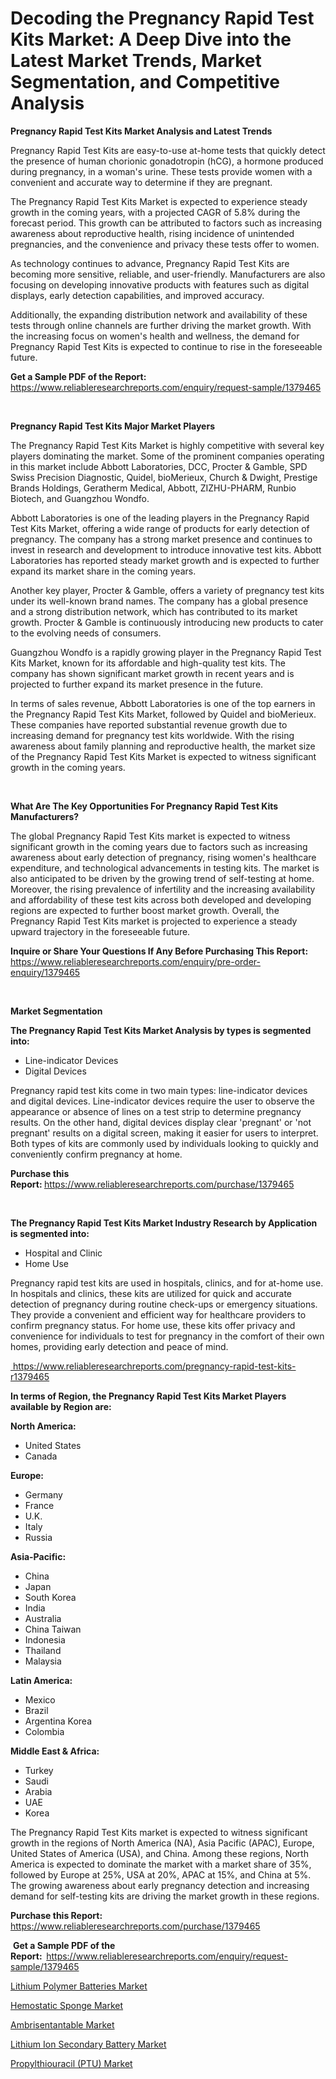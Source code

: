 <p><h1>Decoding the Pregnancy Rapid Test Kits Market: A Deep Dive into the Latest Market Trends, Market Segmentation, and Competitive Analysis</h1></p><p><strong>Pregnancy Rapid Test Kits Market Analysis and Latest Trends</strong></p>
<p><p>Pregnancy Rapid Test Kits are easy-to-use at-home tests that quickly detect the presence of human chorionic gonadotropin (hCG), a hormone produced during pregnancy, in a woman's urine. These tests provide women with a convenient and accurate way to determine if they are pregnant.</p><p>The Pregnancy Rapid Test Kits Market is expected to experience steady growth in the coming years, with a projected CAGR of 5.8% during the forecast period. This growth can be attributed to factors such as increasing awareness about reproductive health, rising incidence of unintended pregnancies, and the convenience and privacy these tests offer to women.</p><p>As technology continues to advance, Pregnancy Rapid Test Kits are becoming more sensitive, reliable, and user-friendly. Manufacturers are also focusing on developing innovative products with features such as digital displays, early detection capabilities, and improved accuracy.</p><p>Additionally, the expanding distribution network and availability of these tests through online channels are further driving the market growth. With the increasing focus on women's health and wellness, the demand for Pregnancy Rapid Test Kits is expected to continue to rise in the foreseeable future.</p></p>
<p><strong>Get a Sample PDF of the Report:&nbsp;</strong> <a href="https://www.reliableresearchreports.com/enquiry/request-sample/1379465">https://www.reliableresearchreports.com/enquiry/request-sample/1379465</a></p>
<p>&nbsp;</p>
<p><strong>Pregnancy Rapid Test Kits Major Market Players</strong></p>
<p><p>The Pregnancy Rapid Test Kits Market is highly competitive with several key players dominating the market. Some of the prominent companies operating in this market include Abbott Laboratories, DCC, Procter & Gamble, SPD Swiss Precision Diagnostic, Quidel, bioMerieux, Church & Dwight, Prestige Brands Holdings, Geratherm Medical, Abbott, ZIZHU-PHARM, Runbio Biotech, and Guangzhou Wondfo.</p><p>Abbott Laboratories is one of the leading players in the Pregnancy Rapid Test Kits Market, offering a wide range of products for early detection of pregnancy. The company has a strong market presence and continues to invest in research and development to introduce innovative test kits. Abbott Laboratories has reported steady market growth and is expected to further expand its market share in the coming years.</p><p>Another key player, Procter & Gamble, offers a variety of pregnancy test kits under its well-known brand names. The company has a global presence and a strong distribution network, which has contributed to its market growth. Procter & Gamble is continuously introducing new products to cater to the evolving needs of consumers.</p><p>Guangzhou Wondfo is a rapidly growing player in the Pregnancy Rapid Test Kits Market, known for its affordable and high-quality test kits. The company has shown significant market growth in recent years and is projected to further expand its market presence in the future.</p><p>In terms of sales revenue, Abbott Laboratories is one of the top earners in the Pregnancy Rapid Test Kits Market, followed by Quidel and bioMerieux. These companies have reported substantial revenue growth due to increasing demand for pregnancy test kits worldwide. With the rising awareness about family planning and reproductive health, the market size of the Pregnancy Rapid Test Kits Market is expected to witness significant growth in the coming years.</p></p>
<p>&nbsp;</p>
<p><strong>What Are The Key Opportunities For Pregnancy Rapid Test Kits Manufacturers?</strong></p>
<p><p>The global Pregnancy Rapid Test Kits market is expected to witness significant growth in the coming years due to factors such as increasing awareness about early detection of pregnancy, rising women's healthcare expenditure, and technological advancements in testing kits. The market is also anticipated to be driven by the growing trend of self-testing at home. Moreover, the rising prevalence of infertility and the increasing availability and affordability of these test kits across both developed and developing regions are expected to further boost market growth. Overall, the Pregnancy Rapid Test Kits market is projected to experience a steady upward trajectory in the foreseeable future.</p></p>
<p><strong>Inquire or Share Your Questions If Any Before Purchasing This Report:</strong> <a href="https://www.reliableresearchreports.com/enquiry/pre-order-enquiry/1379465">https://www.reliableresearchreports.com/enquiry/pre-order-enquiry/1379465</a></p>
<p>&nbsp;</p>
<p><strong>Market Segmentation</strong></p>
<p><strong>The Pregnancy Rapid Test Kits Market Analysis by types is segmented into:</strong></p>
<p><ul><li>Line-indicator Devices</li><li>Digital Devices</li></ul></p>
<p><p>Pregnancy rapid test kits come in two main types: line-indicator devices and digital devices. Line-indicator devices require the user to observe the appearance or absence of lines on a test strip to determine pregnancy results. On the other hand, digital devices display clear 'pregnant' or 'not pregnant' results on a digital screen, making it easier for users to interpret. Both types of kits are commonly used by individuals looking to quickly and conveniently confirm pregnancy at home.</p></p>
<p><strong>Purchase this Report:&nbsp;</strong><a href="https://www.reliableresearchreports.com/purchase/1379465">https://www.reliableresearchreports.com/purchase/1379465</a></p>
<p>&nbsp;</p>
<p><strong>The Pregnancy Rapid Test Kits Market Industry Research by Application is segmented into:</strong></p>
<p><ul><li>Hospital and Clinic</li><li>Home Use</li></ul></p>
<p><p>Pregnancy rapid test kits are used in hospitals, clinics, and for at-home use. In hospitals and clinics, these kits are utilized for quick and accurate detection of pregnancy during routine check-ups or emergency situations. They provide a convenient and efficient way for healthcare providers to confirm pregnancy status. For home use, these kits offer privacy and convenience for individuals to test for pregnancy in the comfort of their own homes, providing early detection and peace of mind.</p></p>
<p><a href="https://www.reliableresearchreports.com/pregnancy-rapid-test-kits-r1379465">&nbsp;https://www.reliableresearchreports.com/pregnancy-rapid-test-kits-r1379465</a></p>
<p><strong>In terms of Region, the Pregnancy Rapid Test Kits Market Players available by Region are:</strong></p>
<p>
    <p> <strong> North America: </strong>
        <ul>
            <li>United States</li>
            <li>Canada</li>
        </ul>
        </p> 
    <p> <strong> Europe: </strong>
        <ul>
            <li>Germany</li>
            <li>France</li>
            <li>U.K.</li>
            <li>Italy</li>
            <li>Russia</li>
        </ul>
        </p> 
    <p> <strong> Asia-Pacific: </strong>
        <ul>
            <li>China</li>
            <li>Japan</li>
            <li>South Korea</li>
            <li>India</li>
            <li>Australia</li>
            <li>China Taiwan</li>
            <li>Indonesia</li>
            <li>Thailand</li>
            <li>Malaysia</li>
        </ul>
        </p> 
    <p> <strong> Latin America: </strong>
        <ul>
            <li>Mexico</li>
            <li>Brazil</li>
            <li>Argentina Korea</li>
            <li>Colombia</li>
        </ul>
        </p> 
    <p> <strong> Middle East & Africa: </strong>
        <ul>
            <li>Turkey</li>
            <li>Saudi</li>
            <li>Arabia</li>
            <li>UAE</li>
            <li>Korea</li>
        </ul>
    </p>
    </p>
<p><p>The Pregnancy Rapid Test Kits market is expected to witness significant growth in the regions of North America (NA), Asia Pacific (APAC), Europe, United States of America (USA), and China. Among these regions, North America is expected to dominate the market with a market share of 35%, followed by Europe at 25%, USA at 20%, APAC at 15%, and China at 5%. The growing awareness about early pregnancy detection and increasing demand for self-testing kits are driving the market growth in these regions.</p></p>
<p><strong>Purchase this Report: </strong><a href="https://www.reliableresearchreports.com/purchase/1379465">https://www.reliableresearchreports.com/purchase/1379465</a></p>
<p>&nbsp;<strong>Get a Sample PDF of the Report:&nbsp;&nbsp;</strong><a href="https://www.reliableresearchreports.com/enquiry/request-sample/1379465">https://www.reliableresearchreports.com/enquiry/request-sample/1379465</a></p>
<p><strong></strong></p>
<p><p><a href="https://www.linkedin.com/pulse/lithium-polymer-batteries-market-report-product-type-gel-batterysolid-2yk5e?trackingId=zEmctRgSSbGz7hE9JDkVmQ%3D%3D">Lithium Polymer Batteries Market</a></p><p><a href="https://www.linkedin.com/pulse/global-hemostatic-sponge-market-size-expected-reach-cagr-86-piuac?trackingId=Z56wf7IpSUqn8NNdHumGGg%3D%3D">Hemostatic Sponge Market</a></p><p><a href="https://github.com/hzxpgedq27/Market-Research-Report-List-1/blob/main/ambrisentantable-market.md">Ambrisentantable Market</a></p><p><a href="https://www.linkedin.com/pulse/lithium-ion-secondary-battery-market-share-size-trends-industry-ep20e?trackingId=dp35A5g%2FTlmjaiFp4w7mOA%3D%3D">Lithium Ion Secondary Battery Market</a></p><p><a href="https://github.com/mdinislamsheik/Market-Research-Report-List-1/blob/main/propylthiouracil-ptu-market.md">Propylthiouracil (PTU) Market</a></p></p>